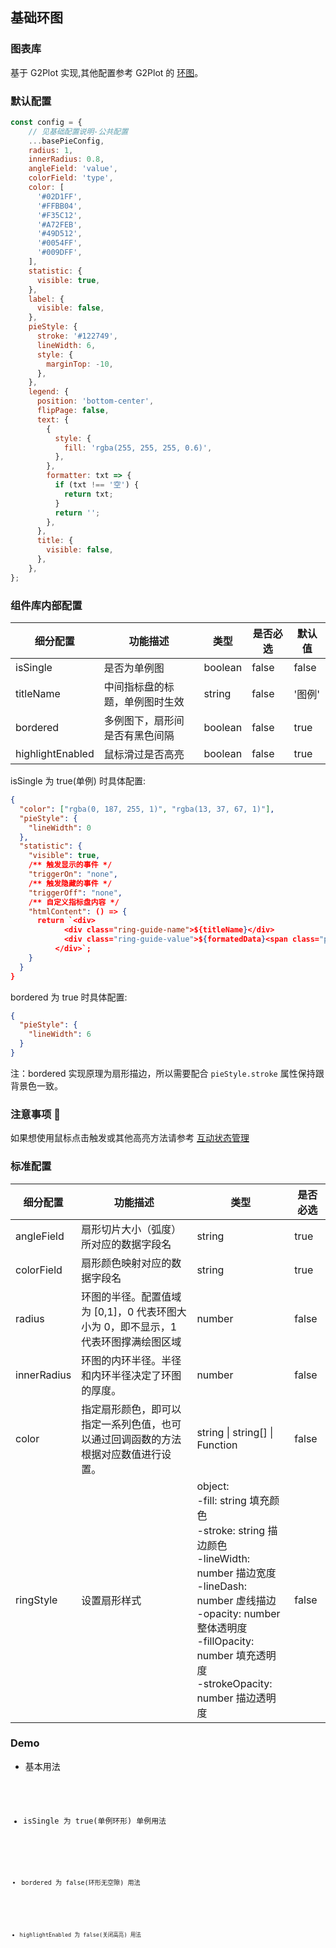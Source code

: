 ## 基础环图

### 图表库

基于 G2Plot 实现,其他配置参考 G2Plot 的 <a href="https://g2plot.antv.vision/zh/examples/pie/donut/API">环图</a>。

### 默认配置

```js
const config = {
    // 见基础配置说明-公共配置
    ...basePieConfig,
    radius: 1,
    innerRadius: 0.8,
    angleField: 'value',
    colorField: 'type',
    color: [
      '#02D1FF',
      '#FFBB04',
      '#F35C12',
      '#A72FEB',
      '#49D512',
      '#0054FF',
      '#009DFF',
    ],
    statistic: {
      visible: true,
    },
    label: {
      visible: false,
    },
    pieStyle: {
      stroke: '#122749',
      lineWidth: 6,
      style: {
        marginTop: -10,
      },
    },
    legend: {
      position: 'bottom-center',
      flipPage: false,
      text: {
        {
          style: {
            fill: 'rgba(255, 255, 255, 0.6)',
          },
        },
        formatter: txt => {
          if (txt !== '空') {
            return txt;
          }
          return '';
        },
      },
      title: {
        visible: false,
      },
    },
};
```

### 组件库内部配置

| 细分配置         | 功能描述                       | 类型    | 是否必选 | 默认值 |
| ---------------- | ------------------------------ | ------- | -------- | ------ |
| isSingle         | 是否为单例图                   | boolean | false    | false  |
| titleName        | 中间指标盘的标题，单例图时生效 | string  | false    | '图例' |
| bordered         | 多例图下，扇形间是否有黑色间隔 | boolean | false    | true   |
| highlightEnabled | 鼠标滑过是否高亮               | boolean | false    | true   |

isSingle 为 true(单例) 时具体配置:

```json
{
  "color": ["rgba(0, 187, 255, 1)", "rgba(13, 37, 67, 1)"],
  "pieStyle": {
    "lineWidth": 0
  },
  "statistic": {
    "visible": true,
    /** 触发显示的事件 */
    "triggerOn": "none",
    /** 触发隐藏的事件 */
    "triggerOff": "none",
    /** 自定义指标盘内容 */
    "htmlContent": () => {
      return `<div>
            <div class="ring-guide-name">${titleName}</div>
            <div class="ring-guide-value">${formatedData}<span class="percent-sign">%</span></div>
          </div>`;
    }
  }
}
```

bordered 为 true 时具体配置:

```json
{
  "pieStyle": {
    "lineWidth": 6
  }
}
```

注：bordered 实现原理为扇形描边，所以需要配合 `pieStyle.stroke` 属性保持跟背景色一致。

### 注意事项 📌

如果想使用鼠标点击触发或其他高亮方法请参考 [互动状态管理](/charts/senior-usage/#触发高亮)

### 标准配置

| 细分配置    | 功能描述                                                                           | 类型                                                                                                                                                                                                                                            | 是否必选 |
| ----------- | ---------------------------------------------------------------------------------- | ----------------------------------------------------------------------------------------------------------------------------------------------------------------------------------------------------------------------------------------------- | -------- |
| angleField  | 扇形切片大小（弧度）所对应的数据字段名                                             | string                                                                                                                                                                                                                                          | true     |
| colorField  | 扇形颜色映射对应的数据字段名                                                       | string                                                                                                                                                                                                                                          | true     |
| radius      | 环图的半径。配置值域为 [0,1]，0 代表环图大小为 0，即不显示，1 代表环图撑满绘图区域 | number                                                                                                                                                                                                                                          | false    |
| innerRadius | 环图的内环半径。半径和内环半径决定了环图的厚度。                                   | number                                                                                                                                                                                                                                          | false    |
| color       | 指定扇形颜色，即可以指定一系列色值，也可以通过回调函数的方法根据对应数值进行设置。 | string \| string[] \| Function                                                                                                                                                                                                                  | false    |
| ringStyle   | 设置扇形样式                                                                       | object:<br/> -fill: string 填充颜色<br/> -stroke: string 描边颜色<br/> -lineWidth: number 描边宽度<br/> -lineDash: number 虚线描边<br/> -opacity: number 整体透明度<br/> -fillOpacity: number 填充透明度<br/> -strokeOpacity: number 描边透明度 | false    |

### Demo

- 基本用法

<code src="./base.tsx">

- isSingle 为 true(单例环形) 单例用法

<code src="./isSingle.tsx">

- bordered 为 false(环形无空隙) 用法

<code src="./notBordered.tsx">

- highlightEnabled 为 false(关闭高亮) 用法

<code src="./highlightDisabled.tsx">
